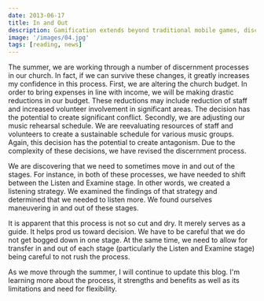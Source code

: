 ```yaml
---
date: 2013-06-17
title: In and Out
description: Gamification extends beyond traditional mobile games, discovering innovative strategies to incorporate game-like elements into non-gaming apps for enhanced
image: '/images/04.jpg'
tags: [reading, news]
---
```


The summer, we are working through a number of discernment processes in our church. In fact, if we can survive these changes, it greatly increases my confidence in this process. First, we are altering the church budget. In order to bring expenses in line with income, we will be making drastic  reductions in our budget. These reductions may include reduction of staff and increased volunteer involvement in significant areas. The decision has the potential to create significant conflict. Secondly, we are adjusting our music rehearsal schedule. We are reevaluating resources of staff and volunteers to create a sustainable schedule for various music groups. Again, this decision has the potential to create antagonism. Due to the complexity of these decisions, we have revised the discernment process.

We are discovering that we need to sometimes move in and out of the stages. For instance, in both of these processes, we have needed to shift between the Listen and Examine stage. In other words, we created a listening strategy. We examined the findings of that strategy and determined that we needed to listen more. We found ourselves maneuvering in and out of these stages. 

It is apparent that this process is not so cut and dry. It merely serves as a guide. It helps prod us toward decision. We have to be careful that we do not get bogged down in one stage. At the same time, we need to allow for transfer in and out of each stage (particularly the Listen and Examine stage) being careful to not rush the process.

As we move through the summer, I will continue to update this blog. I'm learning more about the process, it strengths and benefits as well as its limitations and need for flexibility. 

